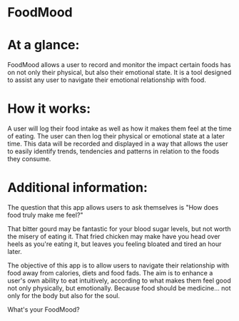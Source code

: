 # FoodMood

# At a glance:
FoodMood allows a user to record and monitor the impact certain foods has on not only their physical, but also their emotional state. It is a tool designed to assist any  user to navigate their emotional relationship with food. 

# How it works:
A user will log their food intake as well as how it makes them feel at the time of eating. The user can then log their physical or emotional state at a later time. This data will be recorded and displayed in a way that allows the user to easily identify trends, tendencies and patterns in relation to the foods they consume.

# Additional information:
The question that this app allows users to ask themselves is "How does food truly make me feel?"  

That bitter gourd may be fantastic for your blood sugar levels, but not worth the misery of eating it.
That fried chicken may make have you head over heels as you're eating it, but leaves you feeling bloated and tired an hour later.

The objective of this app is to allow users to navigate their relationship with food away from calories, diets and food fads. The aim is to enhance a user's own ability to eat intuitively, according to what makes them feel good not only physically, but emotionally. Because food should be medicine... not only for the body but also for the soul.

What's your FoodMood?
